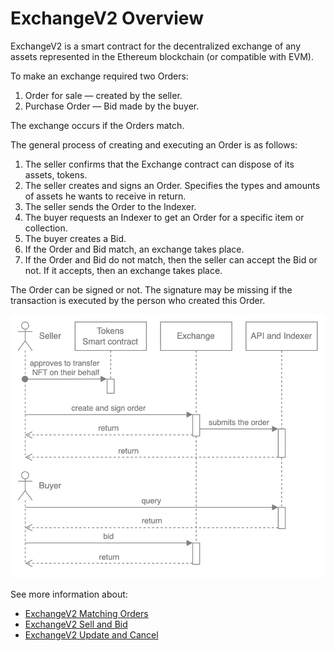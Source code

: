 # ExchangeV2 Overview

ExchangeV2 is a smart contract for the decentralized exchange of any assets represented in the Ethereum blockchain (or compatible with EVM).

To make an exchange required two Orders:

1. Order for sale — created by the seller.
2. Purchase Order — Bid made by the buyer.

The exchange occurs if the Orders match.

The general process of creating and executing an Order is as follows:

1. The seller confirms that the Exchange contract can dispose of its assets, tokens.
2. The seller creates and signs an Order. Specifies the types and amounts of assets he wants to receive in return.
3. The seller sends the Order to the Indexer.
4. The buyer requests an Indexer to get an Order for a specific item or collection.
5. The buyer creates a Bid.
1. If the Order and Bid match, an exchange takes place.
2. If the Order and Bid do not match, then the seller can accept the Bid or not. If it accepts, then an exchange takes place.

The Order can be signed or not. The signature may be missing if the transaction is executed by the person who created this Order.

![](../img/eth_2.png)

See more information about:

- [ExchangeV2 Matching Orders](exchangev2-matching-orders.md)
- [ExchangeV2 Sell and Bid](exchangev2-sell-bid.md)
- [ExchangeV2 Update and Cancel](exchangev2-update-cancel.md)
